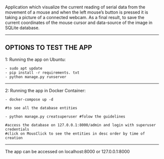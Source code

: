 Application which visualize the current reading of serial data from the movement of a mouse and when the left mouse’s button is pressed it is taking a picture of a connected webcam. As a final result, to save the current coordinates of the mouse cursor and data-source of the image in SQLite database.

---
OPTIONS TO TEST THE APP
---
1: Running the app on Ubuntu:

    - sudo apt update
    - pip install -r requirements. txt
    - python manage.py runserver
---
2: Running the app in Docker Container:

    - docker-compose up -d

    #to see all the database entities

    - python manage.py creatsuperuser #folow the guidelines
    
    #access the database on 127.0.0.1:8000/admin and login with superuser credentials
    #click on MousClick to see the entities in desc order by time of creation

---
The app can be accessed on localhost:8000 or 127.0.0.1:8000
